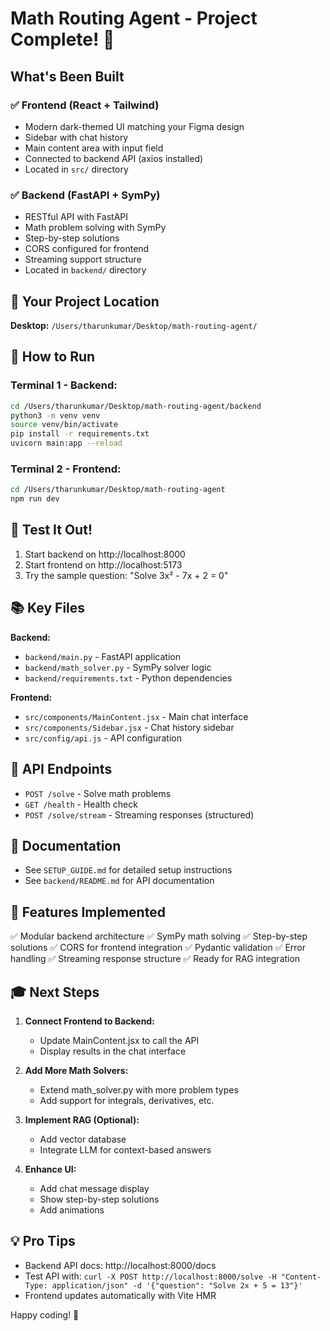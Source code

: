 # Math Routing Agent - Project Complete! 🎉

## What's Been Built

### ✅ Frontend (React + Tailwind)
- Modern dark-themed UI matching your Figma design
- Sidebar with chat history
- Main content area with input field
- Connected to backend API (axios installed)
- Located in `src/` directory

### ✅ Backend (FastAPI + SymPy)
- RESTful API with FastAPI
- Math problem solving with SymPy
- Step-by-step solutions
- CORS configured for frontend
- Streaming support structure
- Located in `backend/` directory

## 📍 Your Project Location

**Desktop:** `/Users/tharunkumar/Desktop/math-routing-agent/`

## 🚀 How to Run

### Terminal 1 - Backend:
```bash
cd /Users/tharunkumar/Desktop/math-routing-agent/backend
python3 -m venv venv
source venv/bin/activate
pip install -r requirements.txt
uvicorn main:app --reload
```

### Terminal 2 - Frontend:
```bash
cd /Users/tharunkumar/Desktop/math-routing-agent
npm run dev
```

## 🎯 Test It Out!

1. Start backend on http://localhost:8000
2. Start frontend on http://localhost:5173
3. Try the sample question: "Solve 3x² - 7x + 2 = 0"

## 📚 Key Files

**Backend:**
- `backend/main.py` - FastAPI application
- `backend/math_solver.py` - SymPy solver logic
- `backend/requirements.txt` - Python dependencies

**Frontend:**
- `src/components/MainContent.jsx` - Main chat interface
- `src/components/Sidebar.jsx` - Chat history sidebar
- `src/config/api.js` - API configuration

## 🔗 API Endpoints

- `POST /solve` - Solve math problems
- `GET /health` - Health check
- `POST /solve/stream` - Streaming responses (structured)

## 📖 Documentation

- See `SETUP_GUIDE.md` for detailed setup instructions
- See `backend/README.md` for API documentation

## 🎨 Features Implemented

✅ Modular backend architecture
✅ SymPy math solving
✅ Step-by-step solutions
✅ CORS for frontend integration
✅ Pydantic validation
✅ Error handling
✅ Streaming response structure
✅ Ready for RAG integration

## 🎓 Next Steps

1. **Connect Frontend to Backend:**
   - Update MainContent.jsx to call the API
   - Display results in the chat interface

2. **Add More Math Solvers:**
   - Extend math_solver.py with more problem types
   - Add support for integrals, derivatives, etc.

3. **Implement RAG (Optional):**
   - Add vector database
   - Integrate LLM for context-based answers

4. **Enhance UI:**
   - Add chat message display
   - Show step-by-step solutions
   - Add animations

## 💡 Pro Tips

- Backend API docs: http://localhost:8000/docs
- Test API with: `curl -X POST http://localhost:8000/solve -H "Content-Type: application/json" -d '{"question": "Solve 2x + 5 = 13"}'`
- Frontend updates automatically with Vite HMR

Happy coding! 🚀

